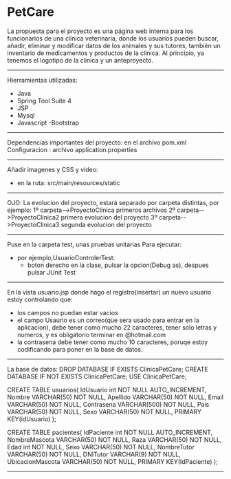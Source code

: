 # PetCare
La propuesta para el proyecto es una página web interna para los funcionarios de una clínica veterinaria, donde los usuarios pueden buscar, añadir, eliminar y modificar datos de los animales y sus tutores, también un inventario de medicamentos y productos de la clínica.
Al principio, ya tenemos el logotipo de la clínica y un anteproyecto.

******************************************************************
Hierramientas utilizadas:
- Java
- Spring Tool Suite 4
- JSP
- Mysql
- Javascript
-Bootstrap
*****************************************************************
Dependencias importantes del proyecto: en el archivo pom.xml
Configuracion : archivo application.properties

*****************************************************************
Añadir imagenes y CSS y video:
- en la ruta: src/main/resources/static

*****************************************************************
OJO:
La evolucion del proyecto, estará separado por carpeta distintas, por ejemplo:
1º carpeta-->ProyectoClinica    primeros archivos
2º carpeta-->ProyectoClinica2   primera evolucion del proyecto
3º carpeta-->ProyectoClinica3   segunda evolucion del proyecto
*****************************************************************
Puse en la carpeta test, unas pruebas unitarias
Para ejecutar:
- por ejemplo,UsuarioControlerTest:
  - boton derecho en la clase, pulsar la opcion(Debug as), despues pulsar JUnit Test
*****************************************************************
En la vista usuario.jsp donde hago el registro(insertar) un nuevo usuario estoy controlando que:
- los campos no puedan estar vacios
- el campo Usaurio es un correo(que sera usado para entrar en la aplicacion), debe tener como mucho 22 caracteres, tener solo letras y numeros, y es obligatorio terminar en @hotmail.com
- la contrasena debe tener como mucho 10 caracteres, poruqe estoy codificando para poner en la base de datos.
*****************************************************************
La base de datos:
DROP DATABASE IF EXISTS ClinicaPetCare;
CREATE DATABASE IF NOT EXISTS ClinicaPetCare;
USE ClinicaPetCare;

CREATE TABLE usuarios(
	IdUsuario int NOT NULL AUTO_INCREMENT,
	Nombre VARCHAR(50) NOT NULL,
	Apellido VARCHAR(50) NOT NULL,
	Email VARCHAR(50) NOT NULL,
	Contrasena VARCHAR(500) NOT NULL,
    Pais VARCHAR(50) NOT NULL,
    Sexo VARCHAR(50) NOT NULL,
	PRIMARY KEY(idUsuario)
);

CREATE TABLE pacientes(
	IdPaciente int NOT NULL AUTO_INCREMENT,
	NombreMascota VARCHAR(50) NOT NULL,
    Raza VARCHAR(50) NOT NULL,
    Edad int NOT NULL,
    Sexo VARCHAR(50) NOT NULL,
	NombreTutor VARCHAR(50) NOT NULL,
	DNITutor VARCHAR(9) NOT NULL,
	UbicacionMascota VARCHAR(50) NOT NULL,
	PRIMARY KEY(IdPaciente)
);
*****************************************************************
